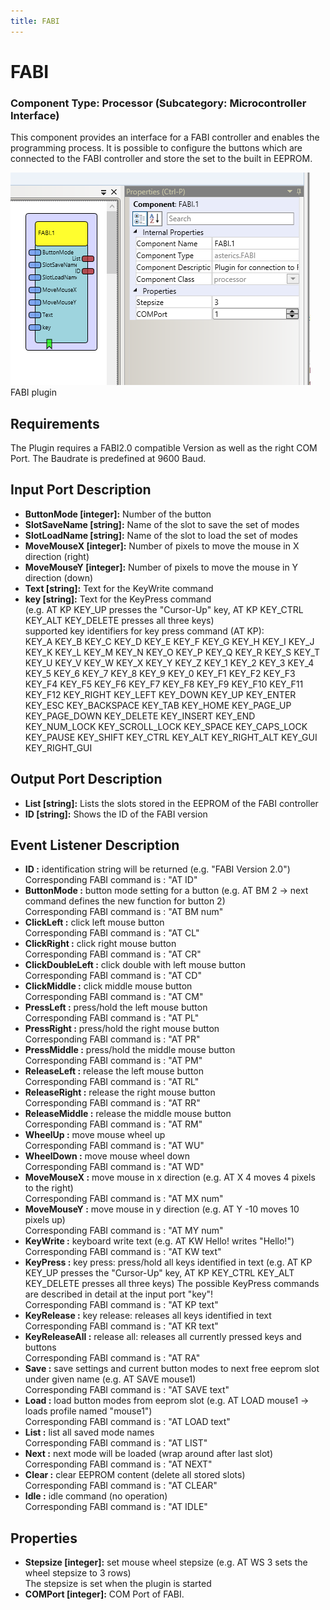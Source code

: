 ```yaml
---
title: FABI
---
```


# FABI

### Component Type: Processor (Subcategory: Microcontroller Interface)

This component provides an interface for a FABI controller and enables the programming process. It is possible to configure the buttons which are connected to the FABI controller and store the set to the built in EEPROM.

![Screenshot: FABI plugin](./img/FABI.png "Screenshot: FABI plugin")  
FABI plugin

## Requirements

The Plugin requires a FABI2.0 compatible Version as well as the right COM Port. The Baudrate is predefined at 9600 Baud.

## Input Port Description

- **ButtonMode \[integer\]:** Number of the button
- **SlotSaveName \[string\]:** Name of the slot to save the set of modes
- **SlotLoadName \[string\]:** Name of the slot to load the set of modes
- **MoveMouseX \[integer\]:** Number of pixels to move the mouse in X direction (right)
- **MoveMouseY \[integer\]:** Number of pixels to move the mouse in Y direction (down)
- **Text \[string\]:** Text for the KeyWrite command
- **key \[string\]:** Text for the KeyPress command  
  (e.g. AT KP KEY_UP presses the "Cursor-Up" key, AT KP KEY_CTRL KEY_ALT KEY_DELETE presses all three keys)  
  supported key identifiers for key press command (AT KP):  
  KEY_A KEY_B KEY_C KEY_D KEY_E KEY_F KEY_G KEY_H KEY_I KEY_J KEY_K KEY_L KEY_M KEY_N KEY_O KEY_P KEY_Q KEY_R KEY_S KEY_T KEY_U KEY_V KEY_W KEY_X KEY_Y KEY_Z KEY_1 KEY_2 KEY_3 KEY_4 KEY_5 KEY_6 KEY_7 KEY_8 KEY_9 KEY_0 KEY_F1 KEY_F2 KEY_F3 KEY_F4 KEY_F5 KEY_F6 KEY_F7 KEY_F8 KEY_F9 KEY_F10 KEY_F11 KEY_F12 KEY_RIGHT KEY_LEFT KEY_DOWN KEY_UP KEY_ENTER KEY_ESC KEY_BACKSPACE KEY_TAB KEY_HOME KEY_PAGE_UP KEY_PAGE_DOWN KEY_DELETE KEY_INSERT KEY_END KEY_NUM_LOCK KEY_SCROLL_LOCK KEY_SPACE KEY_CAPS_LOCK KEY_PAUSE KEY_SHIFT KEY_CTRL KEY_ALT KEY_RIGHT_ALT KEY_GUI KEY_RIGHT_GUI

## Output Port Description

- **List \[string\]:** Lists the slots stored in the EEPROM of the FABI controller
- **ID \[string\]:** Shows the ID of the FABI version

## Event Listener Description

- **ID :** identification string will be returned (e.g. "FABI Version 2.0")  
  Corresponding FABI command is : "AT ID"
- **ButtonMode :** button mode setting for a button (e.g. AT BM 2 -> next command defines the new function for button 2)  
  Corresponding FABI command is : "AT BM num"
- **ClickLeft :** click left mouse button  
  Corresponding FABI command is : "AT CL"
- **ClickRight :** click right mouse button  
  Corresponding FABI command is : "AT CR"
- **ClickDoubleLeft :** click double with left mouse button  
  Corresponding FABI command is : "AT CD"
- **ClickMiddle :** click middle mouse button  
  Corresponding FABI command is : "AT CM"
- **PressLeft :** press/hold the left mouse button  
  Corresponding FABI command is : "AT PL"
- **PressRight :** press/hold the right mouse button  
  Corresponding FABI command is : "AT PR"
- **PressMiddle :** press/hold the middle mouse button  
  Corresponding FABI command is : "AT PM"
- **ReleaseLeft :** release the left mouse button  
  Corresponding FABI command is : "AT RL"
- **ReleaseRight :** release the right mouse button  
  Corresponding FABI command is : "AT RR"
- **ReleaseMiddle :** release the middle mouse button  
  Corresponding FABI command is : "AT RM"
- **WheelUp :** move mouse wheel up  
  Corresponding FABI command is : "AT WU"
- **WheelDown :** move mouse wheel down  
  Corresponding FABI command is : "AT WD"
- **MoveMouseX :** move mouse in x direction (e.g. AT X 4 moves 4 pixels to the right)  
  Corresponding FABI command is : "AT MX num"
- **MoveMouseY :** move mouse in y direction (e.g. AT Y -10 moves 10 pixels up)  
  Corresponding FABI command is : "AT MY num"
- **KeyWrite :** keyboard write text (e.g. AT KW Hello! writes "Hello!")  
  Corresponding FABI command is : "AT KW text"
- **KeyPress :** key press: press/hold all keys identified in text (e.g. AT KP KEY_UP presses the "Cursor-Up" key, AT KP KEY_CTRL KEY_ALT KEY_DELETE presses all three keys) The possible KeyPress commands are described in detail at the input port "key"!  
  Corresponding FABI command is : "AT KP text"
- **KeyRelease :** key release: releases all keys identified in text  
  Corresponding FABI command is : "AT KR text"
- **KeyReleaseAll :** release all: releases all currently pressed keys and buttons  
  Corresponding FABI command is : "AT RA"
- **Save :** save settings and current button modes to next free eeprom slot under given name (e.g. AT SAVE mouse1)  
  Corresponding FABI command is : "AT SAVE text"
- **Load :** load button modes from eeprom slot (e.g. AT LOAD mouse1 -> loads profile named "mouse1")  
  Corresponding FABI command is : "AT LOAD text"
- **List :** list all saved mode names  
  Corresponding FABI command is : "AT LIST"
- **Next :** next mode will be loaded (wrap around after last slot)  
  Corresponding FABI command is : "AT NEXT"
- **Clear :** clear EEPROM content (delete all stored slots)  
  Corresponding FABI command is : "AT CLEAR"
- **Idle :** idle command (no operation)  
  Corresponding FABI command is : "AT IDLE"

## Properties

- **Stepsize \[integer\]:** set mouse wheel stepsize (e.g. AT WS 3 sets the wheel stepsize to 3 rows)  
  The stepsize is set when the plugin is started
- **COMPort \[integer\]:** COM Port of FABI.
